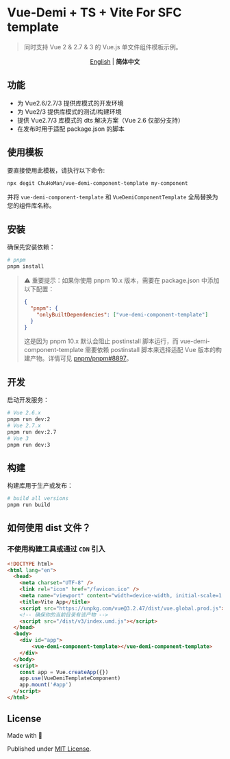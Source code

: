 # Vue-Demi + TS + Vite For SFC template

> 同时支持 Vue 2 & 2.7 & 3 的 Vue.js 单文件组件模板示例。

<p align='center'>
<a href="https://github.com/ChuHoMan/vue-demi-component-template/blob/main/README.md">English</a> | <b>简体中文</b>
</p>

## 功能

- 为 Vue2.6/2.7/3 提供库模式的开发环境
- 为 Vue2/3 提供库模式的测试/构建环境
- 提供 Vue2.7/3 库模式的 dts 解决方案（Vue 2.6 仅部分支持）
- 在发布时用于适配 package.json 的脚本

## 使用模板

要直接使用此模板，请执行以下命令:

```bash
npx degit ChuHoMan/vue-demi-component-template my-component
```

并将 `vue-demi-component-template` 和 `VueDemiComponentTemplate` 全局替换为您的组件库名称。

## 安装

确保先安装依赖：

```bash
# pnpm
pnpm install
```

> ⚠️ 重要提示：如果你使用 pnpm 10.x 版本，需要在 package.json 中添加以下配置：
> ```json
> {
>   "pnpm": {
>     "onlyBuiltDependencies": ["vue-demi-component-template"]
>   }
> }
> ```
> 这是因为 pnpm 10.x 默认会阻止 postinstall 脚本运行，而 vue-demi-component-template 需要依赖 postinstall 脚本来选择适配 Vue 版本的构建产物。详情可见 [pnpm/pnpm#8897](https://github.com/pnpm/pnpm/pull/8897)。

## 开发

启动开发服务：

```bash
# Vue 2.6.x
pnpm run dev:2
# Vue 2.7.x
pnpm run dev:2.7
# Vue 3
pnpm run dev:3
```

## 构建

构建库用于生产或发布：

```bash
# build all versions
pnpm run build
```

## 如何使用 dist 文件？

### 不使用构建工具或通过 `CDN` 引入

```html
<!DOCTYPE html>
<html lang="en">
  <head>
    <meta charset="UTF-8" />
    <link rel="icon" href="/favicon.ico" />
    <meta name="viewport" content="width=device-width, initial-scale=1.0" />
    <title>Vite App</title>
    <script src="https://unpkg.com/vue@3.2.47/dist/vue.global.prod.js"></script>
    <!-- 确保你的当前目录有该产物 -->
    <script src="/dist/v3/index.umd.js"></script>
  </head>
  <body>
    <div id="app">
        <vue-demi-component-template></vue-demi-component-template>
    </div>
  </body>
  <script>
    const app = Vue.createApp({})
    app.use(VueDemiTemplateComponent)
    app.mount('#app')
  </script>
</html>
```

## License

Made with 💙

Published under [MIT License](./LICENSE).
